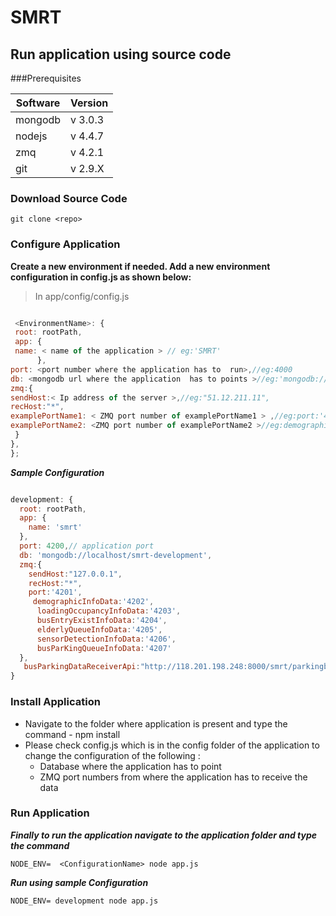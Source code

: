 # SMRT #

## Run application using source code


###Prerequisites 

|Software|Version|
|---|---|
|mongodb|v 3.0.3|
|nodejs|v 4.4.7|
|zmq|v 4.2.1|
|git|v 2.9.X |


### Download Source Code
	git clone <repo>

### Configure Application


**Create a new environment if needed. Add a new environment configuration in config.js as shown below:**
> In app/config/config.js

```js

 <EnvironmentName>: {
 root: rootPath,
 app: {
 name: < name of the application > // eg:'SMRT'
      },
port: <port number where the application has to  run>,//eg:4000
db: <mongodb url where the application  has to points >//eg:'mongodb://Test:test@ds011268.mongolab.com:11268/smrt'
zmq:{
sendHost:< Ip address of the server >,//eg:"51.12.211.11",
recHost:"*",
examplePortName1: < ZMQ port number of examplePortName1 > ,//eg:port:'4201'
examplePortName2: <ZMQ port number of examplePortName2 >//eg:demographicInfoData:'4202'
 }
},
};

```


**_Sample Configuration_**

```js

development: {
  root: rootPath,
  app: {
    name: 'smrt'
  },
  port: 4200,// application port
  db: 'mongodb://localhost/smrt-development',
  zmq:{
    sendHost:"127.0.0.1",
    recHost:"*",
    port:'4201',
     demographicInfoData:'4202',
      loadingOccupancyInfoData:'4203',
      busEntryExistInfoData:'4204',
      elderlyQueueInfoData:'4205',
      sensorDetectionInfoData:'4206',
      busParKingQueueInfoData:'4207'
  },
   busParkingDataReceiverApi:"http://118.201.198.248:8000/smrt/parkingbaystatus.php"
}


```


### Install Application 

*  Navigate to the folder where application is present and type the command 
       - npm install
*  Please check  config.js which is in the config folder of the  application to change the configuration of the following :
     - Database where the application has to point
     - ZMQ port numbers from where the application has to receive the data
    

### Run Application 
**_Finally to run the application navigate to the application folder and type the command_**

    NODE_ENV=  <ConfigurationName> node app.js 

**_Run using sample Configuration_**
    
    NODE_ENV= development node app.js